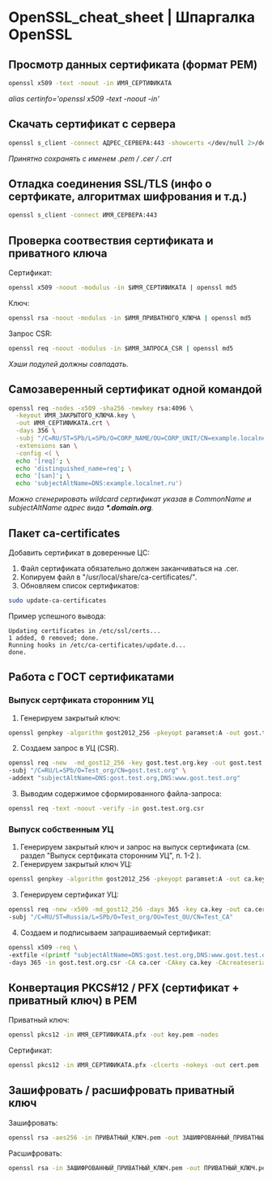 # OpenSSL_cheat_sheet | Шпаргалка OpenSSL
## Просмотр данных сертификата (формат PEM)
```bash
openssl x509 -text -noout -in ИМЯ_СЕРТИФИКАТА
```
*alias certinfo='openssl x509 -text -noout -in'*
## Скачать сертификат с сервера
```bash
openssl s_client -connect АДРЕС_СЕРВЕРА:443 -showcerts </dev/null 2>/dev/null | openssl x509 -outform PEM > ИМЯ_ФАЙЛА
```
*Принятно сохранять с именем .pem / .cer / .crt*
## Отладка соединения SSL/TLS (инфо о сертфикате, алгоритмах шифрования и т.д.)
```bash
openssl s_client -connect ИМЯ_СЕРВЕРА:443
```
## Проверка соотвествия сертификата и приватного ключа
Сертификат:
```bash
openssl x509 -noout -modulus -in $ИМЯ_СЕРТИФИКАТА | openssl md5 
```
Ключ:
```bash
openssl rsa -noout -modulus -in $ИМЯ_ПРИВАТНОГО_КЛЮЧА | openssl md5 
```
Запрос CSR:
```bash
openssl req -noout -modulus -in $ИМЯ_ЗАПРОСА_CSR | openssl md5
```
*Хэши подулей должны совпадать.*

## Самозаверенный сертификат одной командой
```bash
openssl req -nodes -x509 -sha256 -newkey rsa:4096 \
  -keyout ИМЯ_ЗАКРЫТОГО_КЛЮЧА.key \
  -out ИМЯ_СЕРТИФИКАТА.crt \
  -days 356 \
  -subj "/C=RU/ST=SPb/L=SPb/O=CORP_NAME/OU=CORP_UNIT/CN=example.localnet.ru" \
  -extensions san \
  -config <( \
  echo '[req]'; \
  echo 'distinguished_name=req'; \
  echo '[san]'; \
  echo 'subjectAltName=DNS:example.localnet.ru')
```
*Можно сгенерировать wildcard сертификат указав в CommonName и subjectAltName адрес вида **\*.domain.org**.*
## Пакет ca-certificates
Добавить сертификат в доверенные ЦС:
1. Файл сертификата обязательно должен заканчиваться на .cer.
2. Копируем файл в "/usr/local/share/ca-certificates/".
3. Обновляем список сертификатов:
```bash
sudo update-ca-certificates     
```
Пример успешного вывода:
```
Updating certificates in /etc/ssl/certs...
1 added, 0 removed; done.
Running hooks in /etc/ca-certificates/update.d...
done.
```
## Работа с ГОСТ сертификатами
### Выпуск сертфиката сторонним УЦ
1.  Генерируем закрытый ключ:
```bash
openssl genpkey -algorithm gost2012_256 -pkeyopt paramset:A -out gost.test.org.key
```
2. Создаем запрос в УЦ (CSR).
```bash
openssl req -new  -md_gost12_256 -key gost.test.org.key -out gost.test.org.csr \
-subj "/C=RU/L=SPb/O=Test_org/CN=gost.test.org" \
-addext "subjectAltName=DNS:gost.test.org,DNS:www.gost.test.org"
```
3. Выводим содержимое сформированного файла-запроса:
```bash
openssl req -text -noout -verify -in gost.test.org.csr
```
### Выпуск собственным УЦ
1. Генерируем закрытый ключ и запрос на выпуск сертификата (см. раздел "Выпуск сертфиката сторонним УЦ", п. 1-2 ).
2. Генерируем закрытый ключ УЦ:
```bash
openssl genpkey -algorithm gost2012_256 -pkeyopt paramset:A -out ca.key
```
3. Генерируем сертификат УЦ:
```bash
openssl req -new -x509 -md_gost12_256 -days 365 -key ca.key -out ca.cer \
-subj "/C=RU/ST=Russia/L=SPb/O=Test_org/OU=Test_OU/CN=Test_CA"
```
4. Создаем и подписываем запрашиваемый сертификат:
```bash
openssl x509 -req \
-extfile <(printf "subjectAltName=DNS:gost.test.org,DNS:www.gost.test.org \n crlDistributionPoints=URI:http://gost.test.org/ca.crl") \
-days 365 -in gost.test.org.csr -CA ca.cer -CAkey ca.key -CAcreateserial -out gost.test.org.cer
```
## Конвертация PKCS#12 / PFX (сертификат + приватный ключ) в PEM
Приватный ключ:
```bash
openssl pkcs12 -in ИМЯ_СЕРТИФИКАТА.pfx -out key.pem -nodes
```
Сертификат:
```bash
openssl pkcs12 -in ИМЯ_СЕРТИФИКАТА.pfx -clcerts -nokeys -out cert.pem
```
## Зашифровать / расшифровать приватный ключ
Зашифровать:
```bash
openssl rsa -aes256 -in ПРИВАТНЫЙ_КЛЮЧ.pem -out ЗАШИФРОВАННЫЙ_ПРИВАТНЫЙ_КЛЮЧ.pem
```
Расшифровать:
```bash
openssl rsa -in ЗАШИФРОВАННЫЙ_ПРИВАТНЫЙ_КЛЮЧ.pem -out ПРИВАТНЫЙ_КЛЮЧ.pem
```
